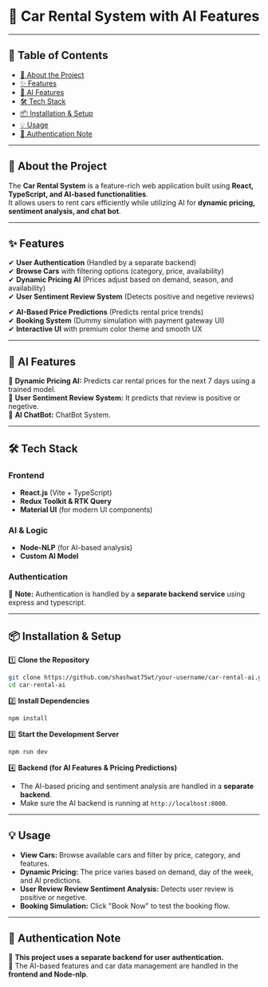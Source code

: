 # 🚗 Car Rental System with AI Features  


---

## 📌 Table of Contents  

- [🚀 About the Project](#-about-the-project)  
- [✨ Features](#-features)  
- [🧠 AI Features](#-ai-features)  
- [🛠️ Tech Stack](#️-tech-stack)  
- [📦 Installation & Setup](#-installation--setup)  
- [💡 Usage](#-usage)  
- [🔐 Authentication Note](#-authentication-note)  
 

---

## 🚀 About the Project  

The **Car Rental System** is a feature-rich web application built using **React, TypeScript, and AI-based functionalities**.  
It allows users to rent cars efficiently while utilizing AI for **dynamic pricing, sentiment analysis, and chat bot**.  

---

## ✨ Features  

✔ **User Authentication** (Handled by a separate backend)  
✔ **Browse Cars** with filtering options (category, price, availability)  
✔ **Dynamic Pricing AI** (Prices adjust based on demand, season, and availability)  
✔ **User Sentiment Review System** (Detects positive and negetive reviews)

✔ **AI-Based Price Predictions** (Predicts rental price trends)  
✔ **Booking System** (Dummy simulation with payment gateway UI)  
✔ **Interactive UI** with premium color theme and smooth UX  


---

## 🧠 AI Features  

🔹 **Dynamic Pricing AI:** Predicts car rental prices for the next 7 days using a trained model.  
🔹 **User Sentiment Review System:** It predicts that review is positive or negetive.  
🔹 **AI ChatBot:** ChatBot System.  

---

## 🛠️ Tech Stack  

### **Frontend**  
- **React.js** (Vite + TypeScript)  
- **Redux Toolkit & RTK Query**  
- **Material UI** (for modern UI components)  


### **AI & Logic**  
- **Node-NLP** (for AI-based analysis)  
- **Custom AI Model** 

### **Authentication**  
🔹 **Note:** Authentication is handled by a **separate backend service** using express and typescript.  

---

## 📦 Installation & Setup  

1️⃣ **Clone the Repository**  
```sh
git clone https://github.com/shashwat75wt/your-username/car-rental-ai.git
cd car-rental-ai
```

2️⃣ **Install Dependencies**  
```sh
npm install
```

3️⃣ **Start the Development Server**  
```sh
npm run dev
```

4️⃣ **Backend (for AI Features & Pricing Predictions)**  
- The AI-based pricing and sentiment analysis are handled in a **separate backend**.  
- Make sure the AI backend is running at `http://localhost:8000`.  

---

## 💡 Usage  

- **View Cars:** Browse available cars and filter by price, category, and features.  
- **Dynamic Pricing:** The price varies based on demand, day of the week, and AI predictions.  
- **User Review Review Sentiment Analysis:** Detects user review is positive or negetive.  
- **Booking Simulation:** Click "Book Now" to test the booking flow.  

---

## 🔐 Authentication Note  

🔹 **This project uses a separate backend for user authentication.**  
🔹 The AI-based features and car data management are handled in the **frontend and Node-nlp**.  

 

 



